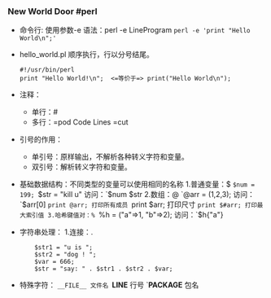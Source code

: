 ### New World Door  #perl

+ 命令行: 使用参数-e 
    语法：perl -e LineProgram
    `perl -e 'print "Hello World\n";'`
+ hello_world.pl
    顺序执行，行以分号结尾。
	```
    #!/usr/bin/perl
	print "Hello World!\n";  <=等价于=> print("Hello World\n"); 
  ```
+ 注释：
    + 单行：#
    + 多行：=pod  Code Lines =cut
	
+ 引号的作用：
    + 单引号：原样输出，不解析各种转义字符和变量。
    + 双引号：解析转义字符和变量。
	
+ 基础数据结构：不同类型的变量可以使用相同的名称
	1.普通变量：$
		`$num = 199;
		`$str = "kill u"
		访问：`$num $str
	2.数组：@
		`@arr = (1,2,3);
		访问：`$arr[0]
			  `print @arr; 打印所有成员
			  `print $arr; 打印尺寸
			  `print $#arr; 打印最大索引值
	3.哈希键值对：%
		`%h = ("a"=>1, "b"=>2);
		访问：`$h{"a"}
		
+ 字符串处理：
	1.连接：.
    ```
		$str1 = "u is ";
		$str2 = "dog ! ";
		$var = 666;
		$str = "say: " . $str1 . $str2 . $var;
     ```
		
+ 特殊字符：
	`__FILE__ 文件名
	`__LINE__ 行号
	`__PACKAGE__ 包名
